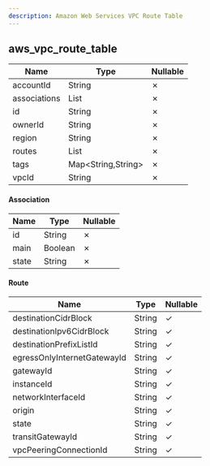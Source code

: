 ```yaml
---
description: Amazon Web Services VPC Route Table
---
```

aws_vpc_route_table
-------------------

| **Name**     | **Type**           | **Nullable** |
| ------------ | ------------------ | ------------ |
| accountId    | String             | &cross;      |
| associations | List<Association>  | &cross;      |
| id           | String             | &cross;      |
| ownerId      | String             | &cross;      |
| region       | String             | &cross;      |
| routes       | List<Route>        | &cross;      |
| tags         | Map<String,String> | &cross;      |
| vpcId        | String             | &cross;      |

#### Association
| **Name** | **Type** | **Nullable** |
| -------- | -------- | ------------ |
| id       | String   | &cross;      |
| main     | Boolean  | &cross;      |
| state    | String   | &cross;      |

#### Route
| **Name**                    | **Type** | **Nullable** |
| --------------------------- | -------- | ------------ |
| destinationCidrBlock        | String   | &check;      |
| destinationIpv6CidrBlock    | String   | &check;      |
| destinationPrefixListId     | String   | &check;      |
| egressOnlyInternetGatewayId | String   | &check;      |
| gatewayId                   | String   | &check;      |
| instanceId                  | String   | &check;      |
| networkInterfaceId          | String   | &check;      |
| origin                      | String   | &check;      |
| state                       | String   | &check;      |
| transitGatewayId            | String   | &check;      |
| vpcPeeringConnectionId      | String   | &check;      |
